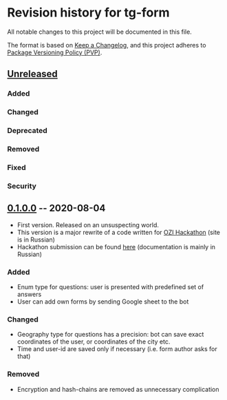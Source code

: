 # Revision history for tg-form
All notable changes to this project will be documented in this file.

The format is based on [Keep a Changelog](https://keepachangelog.com/en/1.0.0/),
and this project adheres to [Package Versioning Policy (PVP)](https://pvp.haskell.org).

## [Unreleased](https://git.sr.ht/~rd/tg-form/tree/master)

### Added
### Changed
### Deprecated
### Removed
### Fixed
### Security

## [0.1.0.0](https://git.sr.ht/~rd/tg-form/tree/v0.1.0.0) -- 2020-08-04

* First version. Released on an unsuspecting world.
* This version is a major rewrite of a code written for [OZI
  Hackathon](https://hackathon.ozi-ru.org/) (site is in Russian)
* Hackathon submission can be found
  [here](https://github.com/Hackathon-on-Internet-freedom/tg-stat)
  (documentation is mainly in Russian)

### Added

* Enum type for questions: user is presented with predefined set of answers
* User can add own forms by sending Google sheet to the bot

### Changed

* Geography type for questions has a precision: bot can save exact coordinates
  of the user, or coordinates of the city etc.
* Time and user-id are saved only if necessary (i.e. form author asks for that)

### Removed

* Encryption and hash-chains are removed as unnecessary complication
